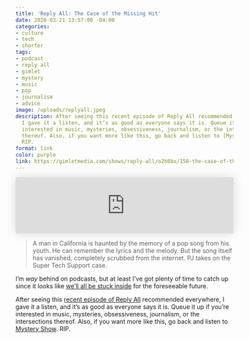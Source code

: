 ```yaml
---
title: 'Reply All: The Case of the Missing Hit'
date: 2020-03-21 13:57:00 -04:00
categories:
- culture
- tech
- shorter
tags:
- podcast
- reply all
- gimlet
- mystery
- music
- pop
- journalism
- advice
image: /uploads/replyall.jpeg
description: After seeing this recent episode of Reply All recommended everywhere,
  I gave it a listen, and it’s as good as everyone says it is. Queue it up if you’re
  interested in music, mysteries, obsessiveness, journalism, or the intersections
  thereof. Also, if you want more like this, go back and listen to [Mystery Show](https://gimletmedia.com/shows/mystery-show).
  RIP.
format: link
color: purple
link: https://gimletmedia.com/shows/reply-all/o2h8bx/158-the-case-of-the-missing-hit
---
```


<iframe scrolling="no" allow="autoplay" frameborder="no" width="100%" height="130" style="border-radius: 3px; height: 130px; width: 100%; box-shadow: 0 0 25px 0 rgba(0, 0, 0, 0.15);" src="https://player.gimletmedia.com/o2h8bx"></iframe>

> A man in California is haunted by the memory of a pop song from his youth. He can remember the lyrics and the melody. But the song itself has vanished, completely scrubbed from the internet. PJ takes on the Super Tech Support case.

I’m _way_ behind on podcasts, but at least I’ve got plenty of time to catch up since it looks like [we’ll all be stuck inside](https://www.nytimes.com/2020/03/20/world/coronavirus-news-usa-world.html#link-3b434224) for the foreseeable future. 

After seeing this [recent episode of Reply All](https://gimletmedia.com/shows/reply-all/o2h8bx/158-the-case-of-the-missing-hit) recommended everywhere, I gave it a listen, and it’s as good as everyone says it is. Queue it up if you’re interested in music, mysteries, obsessiveness, journalism, or the intersections thereof. Also, if you want more like this, go back and listen to [Mystery Show](https://gimletmedia.com/shows/mystery-show). RIP.